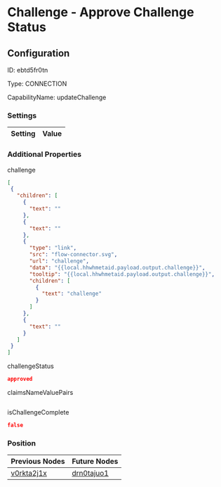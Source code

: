 # Challenge - Approve Challenge Status
## Configuration
ID:  ebtd5fr0tn

Type: CONNECTION 

CapabilityName: updateChallenge

### Settings
| Setting | Value  |
| :------------------------ | ---------------------------------------- |
 




### Additional Properties
challenge
 ```json 
[
  {
    "children": [
      {
        "text": ""
      },
      {
        "text": ""
      },
      {
        "type": "link",
        "src": "flow-connector.svg",
        "url": "challenge",
        "data": "{{local.hhwhmetaid.payload.output.challenge}}",
        "tooltip": "{{local.hhwhmetaid.payload.output.challenge}}",
        "children": [
          {
            "text": "challenge"
          }
        ]
      },
      {
        "text": ""
      }
    ]
  }
]
```


challengeStatus
 ```json 
approved
```


claimsNameValuePairs
 ```json 

```


isChallengeComplete
 ```json 
false
```




### Position
| Previous Nodes | Future Nodes |
| :------------- | ------------ |
| [v0rkta2j1x](./v0rkta2j1x.md) | [drn0tajuo1](./drn0tajuo1.md) |